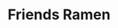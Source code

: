 ---
layout: place
title: "Friends Ramen"
permalink: /illinois/chicago/friends-ramen.html
stateAbbr: IL
stateName: Illinois
cityName: Chicago
place_id: ChIJEUsvg1LTD4gRGtjI_aG6Erc
photos:
  - name: >-
      places/ChIJEUsvg1LTD4gRGtjI_aG6Erc/photos/AeeoHcIiYHjHO6ca5CZeTFAwb4uHDaKLIuzJEkSO1kLYYqkmL-5PUZ-x_K1m-vBLddAWDHhjKYvuZdiaO3rmXZjmu7DnO4Ja3xlec8BkpyBtxhkb8oc4fe4i1pmfT94OAG7eYjUG5W1ElQObgsMwRjQzjIBN35E8UgGr6uD7Qrs45md-dkgMN24M1EBENpxwSNsxMAv6NILnwUdcLi106xQDcOwve6cRXXvOBg2T_FRqzDR8k8vMefpXw7XJwABWTApZMyd4ryE85AU9yjwrVU_jBaDEr_F2taZP4iZ6VGAol4lDCsbMwc90u7gcYsk9a9vEvOnVpi8jUGnoAXZuOJay6OkMj1sCFAXuJoiMsaetrrnh6pp_cjfQrQgFtpQrmXv18oaKDc4I_tuFEpDMPvEM80q26CA8uNLQDdsc5FsSZwo_gRo
    widthPx: 4032
    heightPx: 3024
    authorAttributions:
      - displayName: Mariella Arredondo
        uri: https://maps.google.com/maps/contrib/101872697305009838157
        photoUri: >-
          https://lh3.googleusercontent.com/a-/ALV-UjW07oyZWlgKU91CZf8irdrArKOuzMN5yi4zVgMi-M6_B86jt_hxtw=s100-p-k-no-mo
    flagContentUri: >-
      https://www.google.com/local/imagery/report/?cb_client=maps_api_places.places_api&image_key=!1e10!2sCIHM0ogKEICAgICEqv2t6QE&hl=en-US
    googleMapsUri: >-
      https://www.google.com/maps/place//data=!3m4!1e2!3m2!1sCIHM0ogKEICAgICEqv2t6QE!2e10!4m2!3m1!1s0x880fd352832f4b11:0xb712baa1fdc8d81a
  - name: >-
      places/ChIJEUsvg1LTD4gRGtjI_aG6Erc/photos/AeeoHcIqixKYU6tzy_nGYpRDKM72xaGa_4_k16mtss_9_gPbwGROocbj7QpvJyi0g0lmfLPca9xv3dgYAyEq8V4RxmTkD3GMb7MwiG6g6IXlRCvtvgQ-xDGO3aJlwtNnC4lnb_pWVOIZrLZai5oUV8ZXASOfp1JFnEbjlyWUCcG1XbQ9RNvgl-qNn_buwzWCV2mCDcMBZlf3LkmaTnYYq1DVC5KUxjze0VRoyt3gcTp9xAsBP3YW_15xu36UcQhDjSYaPABnF2cjLuZTi8JYoL3iM2wOxQetGALhr0lhuB1u9i1fYg
    widthPx: 3024
    heightPx: 3024
    authorAttributions:
      - displayName: Friends Ramen
        uri: https://maps.google.com/maps/contrib/103004355809666311339
        photoUri: >-
          https://lh3.googleusercontent.com/a-/ALV-UjWKaJH_0e9PXJTtcVpexL8j3ft1owI1Rtohm2ZDwdZMYNKZkAQ=s100-p-k-no-mo
    flagContentUri: >-
      https://www.google.com/local/imagery/report/?cb_client=maps_api_places.places_api&image_key=!1e10!2sAF1QipPyl7nKRMOnz9a5WJAV5i_FC6ETzrRwzZxAnJ8t&hl=en-US
    googleMapsUri: >-
      https://www.google.com/maps/place//data=!3m4!1e2!3m2!1sAF1QipPyl7nKRMOnz9a5WJAV5i_FC6ETzrRwzZxAnJ8t!2e10!4m2!3m1!1s0x880fd352832f4b11:0xb712baa1fdc8d81a
  - name: >-
      places/ChIJEUsvg1LTD4gRGtjI_aG6Erc/photos/AeeoHcKxQdQjllltixbMuNMdzKJHFMNdqr2t6CfwElztAWaPj_2qX0Td2Vyt1MSVdffK2aCaFRLCihqhcLpyaf1qgf9t3ILmpCiYmoQK57In5L_EWo3nLp2zYhtebi_ZEGv2KoMK4BCnlkEyDr3Ln7U-m9sYJbaFrHt4O6S-R-h3uHXEgPjJPik9US4PWT_1QMSVMf9gj_-aKujwPZ_aWdSMV6wYkrVIHlSN1j_6bgOZ4TpdN72xc7NxqhI6U9y2VbApX_ETp1mfBQOqM4qoaYjTmTgKktVajoYApX-7jJpPfqUtysacQ7WdB9iT6F-1qGs6urfhTVWrTkA86O4r1KDHJjNHF3ltg24SrqPlcg5IMCNuOQzg3jyfHyfXkeCB2qRE9H0yNWVfjgv_eqqi6gDXoGgzrd9JfZKoKGQpXyz3Ix4c6HlYfCMrAIXnjwSkMcmU
    widthPx: 3000
    heightPx: 4000
    authorAttributions:
      - displayName: Andres Donoso
        uri: https://maps.google.com/maps/contrib/116970656508802944890
        photoUri: >-
          https://lh3.googleusercontent.com/a-/ALV-UjVdFFf7MRisjCm5INx6MgyOKkPNHqaFWBUOEicGnG1t3d1pR_MHTQ=s100-p-k-no-mo
    flagContentUri: >-
      https://www.google.com/local/imagery/report/?cb_client=maps_api_places.places_api&image_key=!1e10!2sCIABIhADyc5UghZaK2fYU5MACzbg&hl=en-US
    googleMapsUri: >-
      https://www.google.com/maps/place//data=!3m4!1e2!3m2!1sCIABIhADyc5UghZaK2fYU5MACzbg!2e10!4m2!3m1!1s0x880fd352832f4b11:0xb712baa1fdc8d81a
  - name: >-
      places/ChIJEUsvg1LTD4gRGtjI_aG6Erc/photos/AeeoHcL9CBngev-tUQERvCVx5If-zO0IgBgAgO-fyxhVT4CHgZQsxkHPZyu1oKf1PWkOWXbixDydEulS1uMSAGUyllHBtXctSu3hFs9Mui1SUhrNL_Z_PWtV4uUmuCF6q50blhKgIn5lB4gyC9lpQBPFOBYhrtA3aUnBbuyXG-Z65i3pjqHtQ-MlzTml0NQqIV3QJldPXHygIp2Ra4fwvhkjbeiif_8s_Ns_DX2u14fayQS5yuaOGb6TeUlnUivHfN-ktbekUXZr2ybY_fk-B-j80DSGn7bSa-JXZwMxo_Fk-0FDvrUDdxXRHlt5MRLG88wgaeFLGRee0JOwHVTWapoWYj0etJEOFo3z-oRQuItWly20vYGT6LcXW14kXsSWmfMQvKuA-lvpXO8xvH4ddiVOImKML1UVXPx6FW3F4cmxfvg7LmIj
    widthPx: 4080
    heightPx: 3072
    authorAttributions:
      - displayName: Felipe Zambrano
        uri: https://maps.google.com/maps/contrib/114798962990076928096
        photoUri: >-
          https://lh3.googleusercontent.com/a-/ALV-UjUYGu6r2J7bOYUNLFBPu2kmk3eUPtWNPM8vFSJr8x5CGdXDGNk=s100-p-k-no-mo
    flagContentUri: >-
      https://www.google.com/local/imagery/report/?cb_client=maps_api_places.places_api&image_key=!1e10!2sCIHM0ogKEICAgIDbhu-EgQE&hl=en-US
    googleMapsUri: >-
      https://www.google.com/maps/place//data=!3m4!1e2!3m2!1sCIHM0ogKEICAgIDbhu-EgQE!2e10!4m2!3m1!1s0x880fd352832f4b11:0xb712baa1fdc8d81a
  - name: >-
      places/ChIJEUsvg1LTD4gRGtjI_aG6Erc/photos/AeeoHcITzDgA3weHJrpfK8yojniVNsW_ZM0PUIXk1DK_vSqXwmguiA726Ywej-C1_OHxHGX-gx0FD9HvrXeQtdFF1Jj0JMYAt08Y3aEtJbfrPy5iSQsZw8x1VFxRLbHzjNswgt0odhso21tLooBTtSdy7aEOzumAcpGFmiqv7A-OJS06VeiDi58UlgVK2kQqfj0UYsAlBzQzzSkMff4IpQ_C3Jvl0R4l-AnpfvJZSQJRtxpDT0MTmxSNS3Qn3wRgSiinyAes_xD22-nCUAVukSWecwOFSrP8LwMoHDBlrMjo5PvqT0PXYiygQC4b2msrkvGZ8YLQoUYlecFXKG0JpWnQc8ADNoQrddlnAn6mSda06EKIqkknXKt4Ba5Ud3QWJxAdXP1GAOXujfpdwgwOuYrTx18gy_2Y64-L1pAreybFpmg
    widthPx: 3000
    heightPx: 4000
    authorAttributions:
      - displayName: Aiden Nguyen
        uri: https://maps.google.com/maps/contrib/113471153164084845113
        photoUri: >-
          https://lh3.googleusercontent.com/a-/ALV-UjVa3iyUDDv2oZgFuEL1TQ3OnTJ59F0jrv8JZAU2III7QClbQsywZg=s100-p-k-no-mo
    flagContentUri: >-
      https://www.google.com/local/imagery/report/?cb_client=maps_api_places.places_api&image_key=!1e10!2sCIHM0ogKEICAgIDDh4euHw&hl=en-US
    googleMapsUri: >-
      https://www.google.com/maps/place//data=!3m4!1e2!3m2!1sCIHM0ogKEICAgIDDh4euHw!2e10!4m2!3m1!1s0x880fd352832f4b11:0xb712baa1fdc8d81a
  - name: >-
      places/ChIJEUsvg1LTD4gRGtjI_aG6Erc/photos/AeeoHcLz70UZbqeFZ2SYWEvjeMcFvxsf5qw32CBPEc79IkpVkklq5UxT_VtUyM54X3DJMEwDDK_fUJiBBUA_bAzIvJkXTmPjK1YMnJRGEgNNvLtVVRs-jWNeOXhaChBFmPvziFpdruCdUWIGkN3tNpIxRobe_QhmIwoF5KnZEy3Rh8ZVE4M82PlOfWIcf8ow8tyLNhBOP7tLKzI_HzTnMVLUBkTS1vFVMzGaniQwnXoRfd-Rlnwz4zM1dpOW-gAjyG6s52LvPc9zma4e6hOLA8QqLkbji8h_OxrIsyW-JSxhL3m4DS2uhETyc_vmPXk5OIfpUMB7BNXNSWlCbMvw6UHMccXQdwRb_vy_zdLmYAZJl-Nhnf_OFKIWAuKjBA6BwxfIrpp-uSbrZuCwolJ8A_VZ0eceYHAKUSUZ4WXIqDh5Ttw
    widthPx: 4032
    heightPx: 3024
    authorAttributions:
      - displayName: Emily Vonderheide
        uri: https://maps.google.com/maps/contrib/103280161790804393359
        photoUri: >-
          https://lh3.googleusercontent.com/a/ACg8ocLopRw5P-fKn5087BSVfaGScsH2vsWY82fPkYYSWD5AJQml0A=s100-p-k-no-mo
    flagContentUri: >-
      https://www.google.com/local/imagery/report/?cb_client=maps_api_places.places_api&image_key=!1e10!2sCIHM0ogKEICAgICv6P7OaQ&hl=en-US
    googleMapsUri: >-
      https://www.google.com/maps/place//data=!3m4!1e2!3m2!1sCIHM0ogKEICAgICv6P7OaQ!2e10!4m2!3m1!1s0x880fd352832f4b11:0xb712baa1fdc8d81a
  - name: >-
      places/ChIJEUsvg1LTD4gRGtjI_aG6Erc/photos/AeeoHcKO26TMuFpjYQwec5PztdRNMTtr7S4b5pwg9WG7ayM1vgK8Zqq97vhZKc3LwgA7Y0qf1AhPdB9FNlXbLLa9UxdcmCzQ_qTKAJJwPt1Dx8RFWnC_5XA7_IqxXlPDz3PcJxc6ktUxZG8LSi4Tei1ZKDT9PSF6QFIsQ8Yjm1uAnMJnoPtDvTrp7PtMy2E8w3bk4cIabYzlvntH9GYGkMlrlMQ8s6aVGdWkRxV490HdEt8d_cy4efGglTDkLkUNeCulgpJ-7RInVVawNtl6aNR6d1xg679Dtvtt4EXq7Lk-fwZTL1P_17cfE0Es2WuLILtaaeonN2rcb_9BgxRRsqrJOfG7CjOpbgoV6qOaOlHu8NGmxFNleaeEkDlBKQRTHEK7RJmZca6wBhfjYGugtmccCSH5QGMf1uM3gdEPPwQPP302XeSv
    widthPx: 4000
    heightPx: 2252
    authorAttributions:
      - displayName: Joseph Noriega
        uri: https://maps.google.com/maps/contrib/102139155794579966137
        photoUri: >-
          https://lh3.googleusercontent.com/a-/ALV-UjWHrLzMG0wT-XJAzFEni1mARQ9R9OlFuzL8Y-pMr6IBECPobryL=s100-p-k-no-mo
    flagContentUri: >-
      https://www.google.com/local/imagery/report/?cb_client=maps_api_places.places_api&image_key=!1e10!2sCIHM0ogKEICAgID30a-VwwE&hl=en-US
    googleMapsUri: >-
      https://www.google.com/maps/place//data=!3m4!1e2!3m2!1sCIHM0ogKEICAgID30a-VwwE!2e10!4m2!3m1!1s0x880fd352832f4b11:0xb712baa1fdc8d81a
  - name: >-
      places/ChIJEUsvg1LTD4gRGtjI_aG6Erc/photos/AeeoHcIEK7GfX33tBF44VDcPL_qQinU6MZLnEeBPzRT6D4PpZbpMCie1otrjZZNDg6aoVT5v2I-xQIGclnjNoG87VQOyB5Te8ANbRHMY2qW_v0JIqqKyuwDTRfXd4rkjqS8NFBvBAnTO-RML9_dhUi1hDp0gL-pNAq6N6ryUJs6cB2A3BXDm_sWDJixg2zhPoVKctod_UfjfyNZyMvkp6o2jWQDj09MgFD6lUJ5XKpFhr1g6-Ssq8htZBMp7DhaM1-glrsisIppRU1NRvXUiMPH4u7WBQQ_Sg-qq7KVk29vwKach7MO2DU8PwPWgIzTzNKMGd5H5cbNq5QjkVjZwIvMAE3bcbE9opSNUsYWvv1Fc1Gc0vFmIaT-jjonIPvzQ7p7AN5zmQK9iyXp94TwquUwPItMbTZNSV51HgdU_0LTxa3M
    widthPx: 4080
    heightPx: 3072
    authorAttributions:
      - displayName: Mihir Padechiya
        uri: https://maps.google.com/maps/contrib/105963055650347850217
        photoUri: >-
          https://lh3.googleusercontent.com/a-/ALV-UjUTS1jhnamGkQPzhwAPZ2CZFEX3yQt7T37Ne7L8T-P5IKASh5A=s100-p-k-no-mo
    flagContentUri: >-
      https://www.google.com/local/imagery/report/?cb_client=maps_api_places.places_api&image_key=!1e10!2sCIHM0ogKEICAgMCg-7CfTw&hl=en-US
    googleMapsUri: >-
      https://www.google.com/maps/place//data=!3m4!1e2!3m2!1sCIHM0ogKEICAgMCg-7CfTw!2e10!4m2!3m1!1s0x880fd352832f4b11:0xb712baa1fdc8d81a
  - name: >-
      places/ChIJEUsvg1LTD4gRGtjI_aG6Erc/photos/AeeoHcK-psXSE4fxRYfmwoBumosoH5TeLij0Qm2XxV_AVb20keDlfZ4UenNi55ReUr-WWgG4hSI3QC-mrIKkbcAGMU6VVwkyrXwEq3o7semvMNm3Paz4gKEs5og3LZ3Q_0tBgC84UjNCdkoKW3YKGXgHJwRxC_NKsP9kG7KpjIOoeVSG-3arOccFJd1d8g7O7hGBsMdhf-VJY2gbFd66iDiO7CyURPnFBVOgsqbRjfYZ5lsqF9xTFNfQ5TkkKZUmkZk_SnvvOZPU4ZSeWGeSAIlTB8kvENe4Ctp3s8rR8darVQeG4sOhVd_VK45wJbekoG4B_3MRY1Qc_bDwXaxUT2g88zTAWgpWT7qqIH-SJKLKzob6z8aRfSabEY5T30OQvPCN_9gC-3onbqJE6YV1XJh3eyq97a5iYdhUhPzb0_oHq00
    widthPx: 3072
    heightPx: 4080
    authorAttributions:
      - displayName: Felipe Zambrano
        uri: https://maps.google.com/maps/contrib/114798962990076928096
        photoUri: >-
          https://lh3.googleusercontent.com/a-/ALV-UjUYGu6r2J7bOYUNLFBPu2kmk3eUPtWNPM8vFSJr8x5CGdXDGNk=s100-p-k-no-mo
    flagContentUri: >-
      https://www.google.com/local/imagery/report/?cb_client=maps_api_places.places_api&image_key=!1e10!2sCIHM0ogKEICAgIDbhu-EQQ&hl=en-US
    googleMapsUri: >-
      https://www.google.com/maps/place//data=!3m4!1e2!3m2!1sCIHM0ogKEICAgIDbhu-EQQ!2e10!4m2!3m1!1s0x880fd352832f4b11:0xb712baa1fdc8d81a
  - name: >-
      places/ChIJEUsvg1LTD4gRGtjI_aG6Erc/photos/AeeoHcJ6gCaAhDwMzS8oo7AlOPunbMQl82o1KzKWwhbT2BQxIstPrkyIo62X-nYyg1y2VqQjB360ZtgjKEUmSr1cUqszlcSiit77GfFnPyDPpM-K9Yjoeay216Vq09vVkG3bKmGCinEPma_3W5KgBHStUxN8V7tFHvCSOjEOW73qYeix47mDUn3uaDuw0T8NgZ0STmIVv4SEfjgDKOqIvXuTD6kKmy_IyF_JtK4ak1XS8EAmuBK_dTDndaNBmDmYUp1-zto-1Y9LeGlwwovjObJ3LF3C1sfZoVYCpCf9W6DpYCXGW4fIIvxZrYrvJy9H2ikJRDEM3Q7kk4DGr_jz5lqVKiArVuFZykKFVpu9mF9odANWomdrk96Pb6I1jjKyAwWXUswTUCa4Bqjth3GyATeLU3oBDyXkom-zpHgbuHQWSf7_Sg
    widthPx: 4080
    heightPx: 3072
    authorAttributions:
      - displayName: Jordan Hays
        uri: https://maps.google.com/maps/contrib/103110309569445910612
        photoUri: >-
          https://lh3.googleusercontent.com/a-/ALV-UjVvjJzrt8IVO0k-XarSSkax0T5wPpJxHkQJXewRJ7qVQBydT8uFSw=s100-p-k-no-mo
    flagContentUri: >-
      https://www.google.com/local/imagery/report/?cb_client=maps_api_places.places_api&image_key=!1e10!2sCIHM0ogKEICAgIDhmbePEg&hl=en-US
    googleMapsUri: >-
      https://www.google.com/maps/place//data=!3m4!1e2!3m2!1sCIHM0ogKEICAgIDhmbePEg!2e10!4m2!3m1!1s0x880fd352832f4b11:0xb712baa1fdc8d81a
address: 808 N State St, Chicago, IL 60610, USA
street: 808 N State St
city: Chicago
state: IL
zip: '60610'
country: USA
neighborhood: Rush & Division
latitude: '41.897088'
longitude: '-87.628335'
accessibility_options:
  wheelchairAccessibleParking: false
business_status: OPERATIONAL
name: Friends Ramen
google_maps_links:
  directionsUri: >-
    https://www.google.com/maps/dir//''/data=!4m7!4m6!1m1!4e2!1m2!1m1!1s0x880fd352832f4b11:0xb712baa1fdc8d81a!3e0
  placeUri: https://maps.google.com/?cid=13191811463431903258
  writeAReviewUri: >-
    https://www.google.com/maps/place//data=!4m3!3m2!1s0x880fd352832f4b11:0xb712baa1fdc8d81a!12e1
  reviewsUri: >-
    https://www.google.com/maps/place//data=!4m4!3m3!1s0x880fd352832f4b11:0xb712baa1fdc8d81a!9m1!1b1
  photosUri: >-
    https://www.google.com/maps/place//data=!4m3!3m2!1s0x880fd352832f4b11:0xb712baa1fdc8d81a!10e5
primary_type: Ramen Restaurant
opening_hours:
  regular: null
  current: null
secondary_opening_hours:
  regular:
    weekdayDescriptions: null
    type: null
  current:
    weekdayDescriptions: null
    type: null
phone: null
price_level: null
price_range: null
rating: null
rating_count: 0
website: null
description: null
reviews: null
parking_options: null
payment_options: null
allow_dogs: null
curbside_pickup: null
delivery: null
dine_in: null
good_for_children: null
good_for_groups: null
good_for_sports: null
live_music: null
menu_for_children: null
outdoor_seating: null
reservable: null
restroom: null
serves_beer: null
serves_breakfast: null
serves_brunch: null
serves_cocktails: null
serves_coffee: null
serves_dinner: null
serves_dessert: null
serves_lunch: null
serves_vegetarian_food: null
serves_wine: null
takeout: null

---